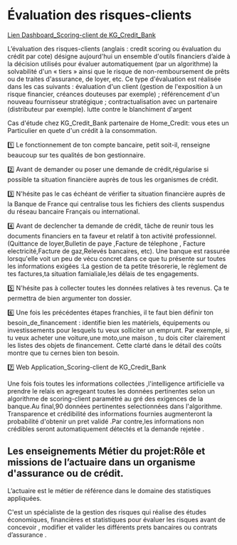  # Évaluation des risques-clients
[Lien Dashboard_Scoring-client de KG_Credit_Bank](https://kgcreditriskprediction.herokuapp.com/)

L’évaluation des risques-clients (anglais : credit scoring ou évaluation du crédit par cote) désigne aujourd'hui un ensemble d'outils financiers d’aide à la décision utilisés pour évaluer automatiquement (par un algorithme) la solvabilité d'un « tiers » ainsi que le risque de non-remboursement de prêts ou de traites d'assurance, de loyer, etc.
Ce type d'évaluation est réalisée dans les cas suivants :
  évaluation d'un client (gestion de l'exposition à un risque financier, créances douteuses par exemple) ;
  référencement d'un nouveau fournisseur stratégique ;
  contractualisation avec un partenaire (distributeur par exemple).
  lutte contre le blanchiment d'argent

Cas d'étude chez KG_Credit_Bank partenaire de Home_Credit: vous etes un Particulier en quete d'un crédit à la consommation. 

1️⃣  Le fonctionnement de ton compte bancaire, petit soit-il, renseigne beaucoup sur tes qualités de bon gestionnaire.

2️⃣ Avant de demander ou poser une demande de crédit,régularise si possible ta situation financière auprès de tous les organismes de crédit.

3️⃣ N'hésite pas le cas échéant de vérifier ta situation financière auprès de la Banque de France qui centralise tous les fichiers des clients suspendus du réseau bancaire Français ou international.

4️⃣ Avant de declencher ta demande de crédit, tâche de reunir tous les documents financiers en ta faveur et relatif à ton activité professionnel.(Quittance de loyer,Bulletin de paye ,Facture de télephone , Facture electricité,Facture de gaz,Relevés bancaires, etc). Une banque est rassurée lorsqu'elle voit un peu de vécu concret dans ce que tu présente sur toutes les informations exigées :La gestion de ta petite trésorerie, le règlement de tes factures,ta situation famialiale,les délais de tes engagements.

5️⃣ N'hésite pas à collecter toutes  les données relatives à tes revenus. Ça te permettra de bien argumenter ton dossier.

6️⃣ Une fois les précédentes étapes franchies, il te faut bien définir ton besoin_de_financement : identifie bien les matériels, équipements ou investissements pour lesquels tu veux solliciter un emprunt. Par exemple, si tu veux acheter une voiture,une moto,une maison , tu dois citer clairement les listes des objets de financement. Cette clarté dans le détail des coûts montre que tu cernes bien ton besoin.

7️⃣ Web Application_Scoring-client de KG_Credit_Bank

Une fois fois toutes les informations collectées ,l'intelligence artificielle va prendre le relais en agregeant toutes les données pertinentes selon un algorithme de scoring-client paramétré au gré des exigences de la banque.Au final,90 données pertinentes selectionnées dans l'algorithme.
Transparence et crédibilité des informations fournies augmenteront la probabilité d'obtenir un pret validé .Par contre,les informations non crédibles seront automatiquement détectés et la demande rejetée .

                     
## Les enseignements Métier du projet:Rôle et missions de l’actuaire dans un organisme d'assurance ou de crédit.

L’actuaire est le métier de référence dans le domaine des statistiques appliquées.

C'est un spécialiste de la gestion des risques qui réalise des études économiques, financières et statistiques pour évaluer les risques avant de concevoir , modifier et valider les différents prets bancaires ou contrats d’assurance .


